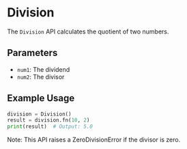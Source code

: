 # Division

The `Division` API calculates the quotient of two numbers.

## Parameters

* `num1`: The dividend
* `num2`: The divisor

## Example Usage

```python  
division = Division()  
result = division.fn(10, 2)  
print(result)  # Output: 5.0  
```

Note: This API raises a ZeroDivisionError if the divisor is zero.
